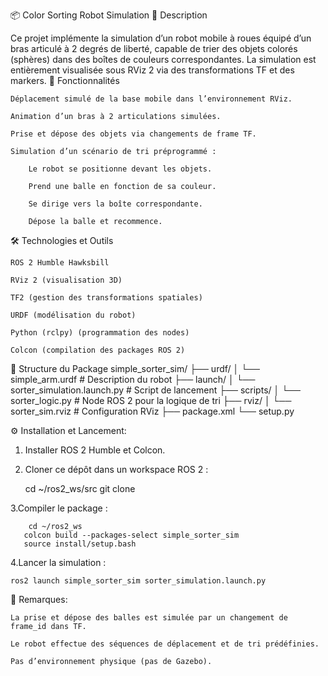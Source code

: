 📦 Color Sorting Robot Simulation
📖 Description

Ce projet implémente la simulation d’un robot mobile à roues équipé d’un bras articulé à 2 degrés de liberté, capable de trier des objets colorés (sphères) dans des boîtes de couleurs correspondantes.
La simulation est entièrement visualisée sous RViz 2 via des transformations TF et des markers.
🎯 Fonctionnalités

    Déplacement simulé de la base mobile dans l’environnement RViz.

    Animation d’un bras à 2 articulations simulées.

    Prise et dépose des objets via changements de frame TF.

    Simulation d’un scénario de tri préprogrammé :

        Le robot se positionne devant les objets.

        Prend une balle en fonction de sa couleur.

        Se dirige vers la boîte correspondante.

        Dépose la balle et recommence.

🛠️ Technologies et Outils

    ROS 2 Humble Hawksbill

    RViz 2 (visualisation 3D)

    TF2 (gestion des transformations spatiales)

    URDF (modélisation du robot)

    Python (rclpy) (programmation des nodes)

    Colcon (compilation des packages ROS 2)

📂 Structure du Package
simple_sorter_sim/
├── urdf/
│   └── simple_arm.urdf        # Description du robot
├── launch/
│   └── sorter_simulation.launch.py  # Script de lancement
├── scripts/
│   └── sorter_logic.py        # Node ROS 2 pour la logique de tri
├── rviz/
│   └── sorter_sim.rviz        # Configuration RViz
├── package.xml
└── setup.py


⚙️ Installation et Lancement:

1.    Installer ROS 2 Humble et Colcon.

 2.   Cloner ce dépôt dans un workspace ROS 2 :

       cd ~/ros2_ws/src
      git clone <repository-url>

3.Compiler le package :

        cd ~/ros2_ws
       colcon build --packages-select simple_sorter_sim
       source install/setup.bash

4.Lancer la simulation :

    ros2 launch simple_sorter_sim sorter_simulation.launch.py
    
📌 Remarques:

    La prise et dépose des balles est simulée par un changement de frame_id dans TF.

    Le robot effectue des séquences de déplacement et de tri prédéfinies.

    Pas d’environnement physique (pas de Gazebo).
